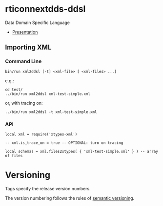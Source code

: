 # rticonnextdds-ddsl


Data Domain Specific Language

- [Presentation](https://docs.google.com/presentation/d/1UYCS0KznOBapPTgaMkYoG4rC7DERpLhXtl0odkaGOSI/edit#slide=id.g4653da537_05)


## Importing XML


### Command Line


    bin/run xml2ddsl [-t] <xml-file> [ <xml-files> ...]

e.g.:

    cd test/
    ../bin/run xml2ddsl xml-test-simple.xml

or, with tracing on:

    ../bin/run xml2ddsl -t xml-test-simple.xml

### API

    local xml = require('xtypes-xml')

    -- xml.is_trace_on = true -- OPTIONAL: turn on tracing

    local schemas = xml.files2xtypes( { 'xml-test-simple.xml' } ) -- array of files

# Versioning

Tags specify the release version numbers.

The version numbering follows the rules of
[semantic versioning](http://semver.org).
